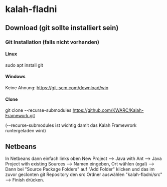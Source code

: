 # kalah-fladni

## Download (git sollte installiert sein)

### Git Installation (falls nicht vorhanden)

#### Linux

sudo apt install git

#### Windows

Keine Ahnung: https://git-scm.com/download/win

#### Clone

git clone --recurse-submodules https://github.com/KWARC/Kalah-Framework.git

(--recurse-submodules ist wichtig damit das Kalah Framewrork runtergeladen wird)


## Netbeans

In Netbeans dann einfach links oben New Project --> Java with Ant --> Java Project with existing Sources --> Namen eingeben, Ort wählen (egal) --> Dann bei "Source Package Folders" auf "Add Folder" klicken und das im zuvor geclonten git Repository den src Ordner auswählen "kalah-fladni/src" --> Finish drücken. 
